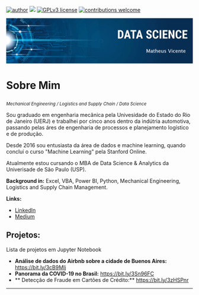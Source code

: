 [![author](https://img.shields.io/badge/author-correamv-red.svg)](https://www.linkedin.com/in/matheusvicente12/) [![](https://img.shields.io/badge/python-3.7+-blue.svg)](https://www.python.org/downloads/release/python-365/) [![GPLv3 license](https://img.shields.io/badge/License-GPLv3-blue.svg)](http://perso.crans.org/besson/LICENSE.html) [![contributions welcome](https://img.shields.io/badge/contributions-welcome-brightgreen.svg?style=flat)](https://github.com/correamv/Data_Science/issues)

<p align="center">
  <img src="banner_nome.png" >
</p>

# Sobre Mim
<sub>*Mechanical Engineering / Logistics and Supply Chain / Data Science*</sub>


Sou graduado em engenharia mecânica pela Univesidade do Estado do Rio de Janeiro (UERJ) e trabalhei por cinco anos dentro da indútria automotiva, passando pelas áres de engenharia de processos e planejamento logístico e de produção.

Desde 2016 sou entusiasta da área de dados e machine learning, quando concluí o curso "Machine Learning" pela Stanford Online.

Atualmente estou cursando o MBA de Data Science & Analytics da Univerisade de São Paulo (USP).


**Background in:** Excel, VBA, Power BI, Python, Mechanical Engineering, Logistics and Supply Chain Management.

**Links:**
* [LinkedIn](https://www.linkedin.com/in/mcorrea12/)
* [Medium](https://medium.com/@matheuscorrea12)


## Projetos:
Lista de projetos em Jupyter Notebook

* **Análise de dados do Airbnb sobre a cidade de Buenos Aires:** https://bit.ly/3cB9MIj
* **Panorama da COVID-19 no Brasil:** https://bit.ly/3Sn96FC
* ** Detecção de Fraude em Cartões de Crédito:** https://bit.ly/3zHSPnr

---




